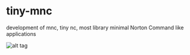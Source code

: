# tiny-mnc
development of mnc, tiny nc, most library minimal Norton Command like applications


![alt tag](https://raw.githubusercontent.com/spartrekus/tiny-mnc/blob/master/mnc.png)
 
